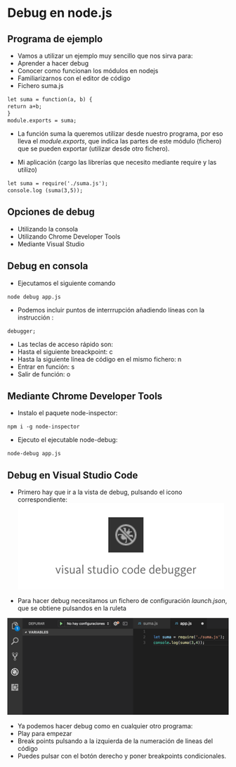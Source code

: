 # Debug en node.js

## Programa de ejemplo
- Vamos a utilizar un ejemplo muy sencillo que nos sirva para:
 - Aprender a hacer debug
 - Conocer como funcionan los módulos en nodejs
 - Familiarizarnos con el editor de código
- Fichero suma.js
```
let suma = function(a, b) {
return a+b;
}
module.exports = suma;
```
- La función suma la queremos utilizar desde nuestro programa, por eso lleva el *module.exports*, que indica las partes de este módulo (fichero) que se pueden exportar (utilizar desde otro fichero).

- Mi aplicación (cargo las librerías que necesito mediante require y las utilizo)
```
let suma = require('./suma.js');
console.log (suma(3,5));
```


## Opciones de debug

- Utilizando la consola
- Utilizando Chrome Developer Tools
- Mediante Visual Studio


## Debug en consola

- Ejecutamos el siguiente comando
```
node debug app.js
```
- Podemos incluir puntos de interrrupción añadiendo líneas con la instrucción :
```
debugger;
```
- Las teclas de acceso rápido son:
 - Hasta el siguiente breackpoint: c
 - Hasta la siguiente línea de código en el mismo fichero: n
 - Entrar en función: s
 - Salir de función: o


## Mediante Chrome Developer Tools
- Instalo el paquete node-inspector:
```
npm i -g node-inspector
```
- Ejecuto el ejecutable node-debug:
```
node-debug app.js
```


## Debug en Visual Studio Code
- Primero hay que ir a  la vista de debug, pulsando el icono correspondiente:
![](/assets/icono-debug.png)

- Para hacer debug necesitamos un fichero de configuración *launch.json*, que se obtiene pulsandos en la ruleta

![](/assets/sublime-debug.png)
 
- Ya podemos hacer debug como en cualquier otro programa:
 - Play para empezar
 - Break points pulsando a la izquierda de la numeración de lineas del código
 - Puedes pulsar con el botón derecho y poner breakpoints condicionales.